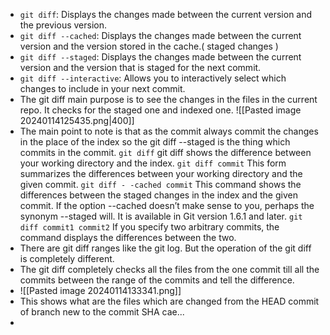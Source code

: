 * `git diff`: Displays the changes made between the current version and the previous version. 
* `git diff --cached`: Displays the changes made between the current version and the version stored in the cache.( staged changes )
* `git diff --staged`: Displays the changes made between the current version and the version that is staged for the next commit. 
* `git diff --interactive`: Allows you to interactively select which changes to include in your next commit.
* The git diff main purpose is to see the changes in the files in the current repo. It checks for the staged one and indexed one.
![[Pasted image 20240114125435.png|400]]
* The main point to note is that as the commit always commit the changes in the place of the index so the git diff --staged is the thing which commits in the commit.
 `git diff`
git diff shows the difference between your working directory and the index. 
`git diff commit`
This form summarizes the differences between your working directory and the
given commit. 
`git diff - -cached commit`
This command shows the differences between the staged changes in the index and
the given commit. 
If the option --cached doesn’t make sense to you, perhaps the synonym --staged
will. It is available in Git version 1.6.1 and later.
`git diff commit1 commit2`
If you specify two arbitrary commits, the command displays the differences between the two. 
* There are git diff ranges like the git log. But the operation of the git diff is completely different.
* The git diff completely checks all the files from the one commit till all the commits between the range of the commits and tell the difference.
* ![[Pasted image 20240114133341.png]]
* This shows what are the files which are changed from the HEAD commit of branch new to the commit SHA cae...
* 
